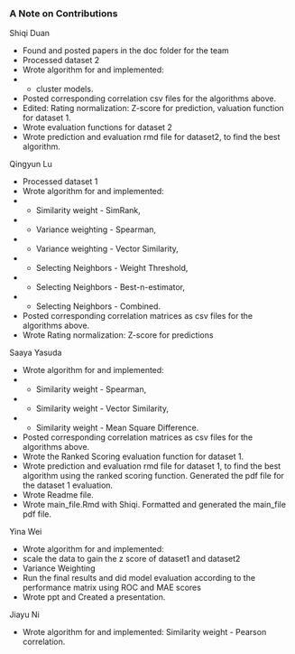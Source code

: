 ### A Note on Contributions

Shiqi Duan
- Found and posted papers in the doc folder for the team
- Processed dataset 2
- Wrote algorithm for and implemented: 
- - cluster models.
- Posted corresponding correlation csv files for the algorithms above.
- Edited: Rating normalization: Z-score for prediction, valuation function for dataset 1.
- Wrote evaluation functions for dataset 2
- Wrote prediction and evaluation rmd file for dataset2, to find the best algorithm.


Qingyun Lu
- Processed dataset 1
- Wrote algorithm for and implemented: 
- - Similarity weight - SimRank, 
- - Variance weighting - Spearman, 
- - Variance weighting - Vector Similarity, 
- - Selecting Neighbors - Weight Threshold, 
- - Selecting Neighbors - Best-n-estimator, 
- - Selecting Neighbors - Combined.
- Posted corresponding correlation matrices as csv files for the algorithms above.
- Wrote Rating normalization: Z-score for predictions


Saaya Yasuda
- Wrote algorithm for and implemented: 
- - Similarity weight - Spearman, 
- - Similarity weight - Vector Similarity, 
- - Similarity weight - Mean Square Difference.
- Posted corresponding correlation matrices as csv files for the algorithms above.
- Wrote the Ranked Scoring evaluation function for dataset 1.
- Wrote prediction and evaluation rmd file for dataset 1, to find the best algorithm using the ranked scoring function. Generated the pdf file for the dataset 1 evaluation.
- Wrote Readme file.
- Wrote main_file.Rmd with Shiqi. Formatted and generated the main_file pdf file.


Yina Wei
- Wrote algorithm for and implemented: 
- scale the data to gain the z score of dataset1 and dataset2
- Variance Weighting
- Run the final results and did model evaluation according to the performance matrix using ROC and MAE scores
- Wrote ppt and Created a presentation.


Jiayu Ni
- Wrote algorithm for and implemented: 
		Similarity weight - Pearson correlation.

